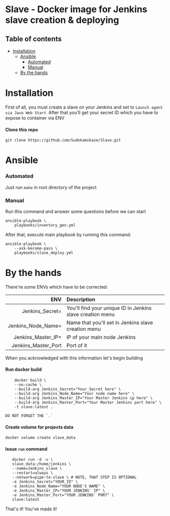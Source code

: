 Slave - Docker image for Jenkins slave creation & deploying
==========

Table of contents
-----------------
* [Installation](#installation)
    * [Ansible](#ansible)
       * [Automated](#automated)
       * [Manual](#manual)
    * [By the hands](#by-the-hands)


Installation
=====

First of all, you must create a slave on your Jenkins and set to `Launch agent via Java Web Start`. After that you'll get your secret ID which you have to expose to container via ENV

#### Clone this repo

`git clone https://github.com/Sudokamikaze/Slave.git`


Ansible
=====

### Automated

Just run `make` in root directory of the project

### Manual 

Run this command and answer some questions before we can start
```
ansible-playbook \
    playbooks/inventory_gen.yml
```

After that, execute main playbook by running this command:
```
ansible-playbook \
    --ask-become-pass \
    playbooks/slave_deploy.yml
```

By the hands
=====

There're some ENVs which have to be corrected:

ENV | Description
-------:|:-------------------------
Jenkins_Secret= | You'll find your unique ID in Jenkins slave creation menu
Jenkins_Node_Name= | Name that you'll set in Jenkins slave creation menu
Jenkins_Master_IP= | IP of your main node Jenkins
Jenkins_Master_Port | Port of it

When you acknowledged with this information let's begin building

#### Run docker build

```
    docker build \
    --no-cache \
    --build-arg Jenkins_Secret="Your_Secret here" \
    --build-arg Jenkins_Node_Name="Your node name here" \
    --build-arg Jenkins_Master_IP="Your Master Jenkins ip here" \
    --build-arg Jenkins_Master_Port="Your Master Jenkins port here" \
    -t slave:latest .
``` 
    DO NOT FORGET THE `.` 

#### Create volume for projects data

`docker volume create slave_data`

#### Issue `run` command

```
   docker run -d -v \
   slave_data:/home/jenkins \
   --name=Jenkins_slave \
   --restart=always \
   --network=pipe-to-slave \ # NOTE, THAT STEP IS OPTIONAL
   -e Jenkins_Secret="YOUR_ID" \
   -e Jenkins_Node_Name="YOUR NODE'S NAME" \
   -e Jenkins_Master_IP="YOUR JENKINS' IP" \
   -e Jenkins_Master_Port="YOUR JENKINS' PORT" \
   slave:latest
```

That's it! You've made it!

